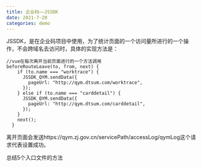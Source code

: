 ```yaml
---
title: 企业码——JSSDK
date: 2021-7-20
categories: demo
---
```


JSSDK，是在企业码项目中使用，为了统计页面的一个访问量所进行的一个操作，不会跨域名去访问时，具体的实现方法是：

```vue
//vue在每次离开当前页面进行的一个方法调用
beforeRouteLeave(to, from, next) {
    if (to.name === "worktrace") {
      JSSDK_QYM.sendData({
        pageUrl: "http://qym.dtsum.com/worktrace",
      });
    } else if (to.name === "carddetail") {
      JSSDK_QYM.sendData({
        pageUrl: "http://qym.dtsum.com/carddetail",
      });
    }
    next();
  }
```

离开页面会发送https://qym.zj.gov.cn/servicePath/accessLog/qymLog这个请求代表设置成功。

总结5个入口文件的方法